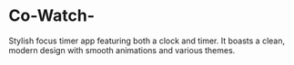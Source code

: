 # Co-Watch-
Stylish focus timer app featuring both a clock and timer. It boasts a clean, modern design with smooth animations and various themes.
